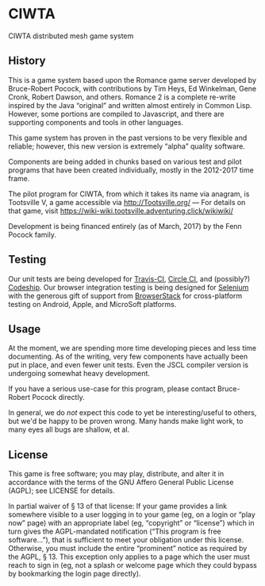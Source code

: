 # CIWTA

CIWTA distributed mesh game system

## History

This is  a game system based  upon the Romance game  server developed by
Bruce-Robert Pocock, with contributions  by Tim Heys, Ed Winkelman,
Gene Cronk, Robert Dawson, and others.  Romance 2 is a complete re-write
inspired by  the Java “original”  and written almost entirely  in Common
Lisp. However, some  portions are compiled to Javascript,  and there are
supporting components and tools in other languages.

This game system has proven in the past versions to be very flexible and
reliable;   however,    this   new   version   is    extremely   “alpha”
quality software.

Components are  being added in  chunks based  on various test  and pilot
programs that  have been created  individually, mostly in  the 2012-2017
time frame.

The pilot  program for CIWTA, from which  it takes its  name via
anagram, is Tootsville Ⅴ, a game accessible via http://Tootsville.org/ —
For         details         on          that         game,         visit
https://wiki-wiki.tootsville.adventuring.click/wikiwiki/

Development is being financed entirely (as  of March, 2017) by the Fenn
Pocock family.

## Testing

Our         unit        tests         are        being         developed
for
[Travis-CI](https://travis-ci.org/romance-ii/ciwta/branches#),
[Circle CI](https://circleci.com/gh/romance-ii/ciwta/tree/tootsville),
and   (possibly?)  [Codeship](https://app.codeship.com/projects/181513).
Our     browser     integration     testing    is     being     designed
for [Selenium](http://seleniumhq.com/) with the generous gift of support
from [BrowserStack](http://browserstack.com/) for cross-platform testing
on Android, Apple, and MicroSoft platforms.

## Usage

At the  moment, we  are spending  more time  developing pieces  and less
time documenting. As  of the writing, very few  components have actually
been put  in place, and  even fewer unit  tests. Even the  JSCL compiler
version is undergoing somewhat heavy development.

If  you  have  a  serious  use-case for  this  program,  please  contact
Bruce-Robert Pocock directly.

In general, we do *not* expect this code to yet be interesting/useful to
others, but  we'd be  happy to  be proven wrong.  Many hands  make light
work, to many eyes all bugs are shallow, et al.

## License

This game  is free software; you  may play, distribute, and  alter it in
accordance  with the  terms of  the  GNU Affero  General Public  License
(AGPL); see LICENSE for details.

In partial waiver of § 13 of  that license: If your game provides a link
somewhere visible to a  user logging in to your game (eg,  on a login or
“play  now”  page)  with  an   appropriate  label  (eg,  “copyright”  or
“license”)  which in  turn gives  the AGPL-mandated  notification (“This
program is free software…”), that  is sufficient to meet your obligation
under this license.  Otherwise, you must include  the entire “prominent”
notice as  required by the  AGPL, § 13.  This exception only  applies to
a page which the user must reach to sign in (eg, not a splash or welcome
page which they could bypass by bookmarking the login page directly).

